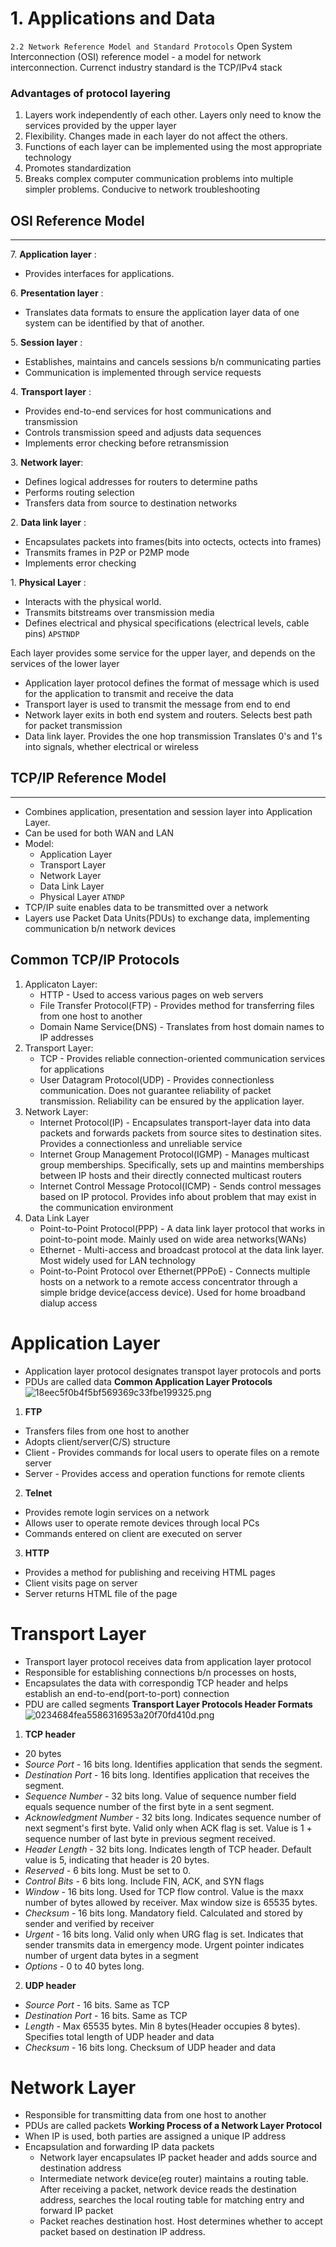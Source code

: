 # 1\. Applications and Data

`2.2 Network Reference Model and Standard Protocols`
Open System Interconnection (OSI) reference model - a model for network interconnection. Currenct industry standard is the TCP/IPv4 stack

### Advantages of protocol layering
1. Layers work independently of each other. Layers only need to know the services provided by the upper layer
2. Flexibility. Changes made in each layer do not affect the others.
3. Functions of each layer can be implemented using the most appropriate technology
4. Promotes standardization
5. Breaks complex computer communication problems into multiple simpler problems. Conducive to network troubleshooting
## OSI Reference Model
* * *
7\. **Application layer** :
- Provides interfaces for applications.
 
6\. **Presentation layer** :

- Translates data formats to ensure the application layer data of one system can be identified by that of another.

5\. **Session layer** :

- Establishes, maintains and cancels sessions b/n communicating parties
- Communication is implemented through service requests

4\. **Transport layer** :

- Provides end-to-end services for host communications and transmission
- Controls transmission speed and adjusts data sequences
- Implements error checking before retransmission

3\. **Network layer**:

- Defines logical addresses for routers to determine paths
- Performs routing selection
- Transfers data from source to destination networks

2\. **Data link layer** :

- Encapsulates packets into frames(bits into octects, octects into frames)
- Transmits frames in P2P or P2MP mode
- Implements error checking

1\. **Physical Layer** :

- Interacts with the physical world.
- Transmits bitstreams over transmission media
- Defines electrical and physical specifications (electrical levels, cable pins)
    `APSTNDP`

Each layer provides some service for the upper layer, and depends on the services of the lower layer

- Application layer protocol defines the format of message which is used for the application to transmit and receive the data
- Transport layer is used to transmit the message from end to end
- Network layer exits in both end system and routers. Selects best path for packet transmission
- Data link layer. Provides the one hop transmission
    Translates 0's and 1's into signals, whether electrical or wireless

## TCP/IP Reference Model
* * *
- Combines application, presentation and session layer into Application Layer.
- Can be used for both WAN and LAN
- Model:
	- Application Layer
	- Transport Layer
	- Network Layer
	- Data Link Layer
	- Physical Layer
`ATNDP`
- TCP/IP suite enables data to be transmitted over a network
- Layers use Packet Data Units(PDUs) to exchange data, implementing communication b/n network devices

## Common TCP/IP Protocols
1. Applicaton Layer: 
	- HTTP - Used to access various pages on web servers
	- File Transfer Protocol(FTP) - Provides method for transferring files from one host to another
	- Domain Name Service(DNS) - Translates from host domain names to IP addresses
2. Transport Layer:
	- TCP - Provides reliable connection-oriented communication services for applications
	- User Datagram Protocol(UDP) - Provides connectionless communication. Does not guarantee reliability of packet transmission. Reliability can be ensured by the application layer.
3. Network Layer:
	- Internet Protocol(IP) - Encapsulates transport-layer data into data packets and forwards packets from source sites to destination sites. Provides a connectionless and unreliable service
	- Internet Group Management Protocol(IGMP) - Manages multicast group memberships. Specifically, sets up and maintins memberships between IP hosts and their directly connected multicast routers
	- Internet Control Message Protocol(ICMP) - Sends control messages based on IP protocol. Provides info about problem that may exist in the communication environment
4. Data Link Layer
	- Point-to-Point Protocol(PPP) - A data link layer protocol that works in point-to-point mode. Mainly used on wide area networks(WANs)
	- Ethernet - Multi-access and broadcast protocol at the data link layer. Most widely used for LAN technology
	- Point-to-Point Protocol over Ethernet(PPPoE) - Connects multiple hosts on a network to a remote access concentrator through a simple bridge device(access device). Used for home broadband dialup access

# Application Layer
- Application layer protocol designates transpot layer protocols and ports
- PDUs are called data
**Common Application Layer Protocols**
![18eec5f0b4f5bf569369c33fbe199325.png](../_resources/18eec5f0b4f5bf569369c33fbe199325.png)
1. **FTP** 
- Transfers files from one host to another
- Adopts client/server(C/S) structure
- Client - Provides commands for local users to operate files on a remote server
- Server - Provides access and operation functions for remote clients
2. **Telnet**
- Provides remote login services on a network
- Allows user to operate remote devices through local PCs
- Commands entered on client are executed on server
3. **HTTP**
- Provides a method for publishing and receiving HTML pages
- Client visits page on server
- Server returns HTML file of the page

# Transport Layer
- Transport layer protocol receives data from application layer protocol
- Responsible for establishing connections b/n processes on hosts, 
- Encapsulates the data with correspondig TCP header and helps establish an end-to-end(port-to-port) connection
- PDU are called segments
**Transport Layer Protocols Header Formats**
![0234684fea5586316953a20f70fd410d.png](../_resources/0234684fea5586316953a20f70fd410d.png)
1. **TCP header**
- 20 bytes
- *Source Port* - 16 bits long. Identifies application that sends the segment.
- *Destination Port* - 16 bits long. Identifies application that receives the segment.
- *Sequence Number* - 32 bits long. Value of sequence number field equals sequence number of the first byte in a sent segment.
- *Acknowledgment Number* - 32 bits long. Indicates sequence number of next segment's first byte. Valid only when ACK flag is set. Value is 1 + sequence number of last byte in previous segment received.
- *Header Length* - 32 bits long. Indicates length of TCP header. Default value is 5, indicating that header is 20 bytes.
- *Reserved* - 6 bits long. Must be set to 0.
- *Control Bits* - 6 bits long. Include FIN, ACK, and SYN flags
- *Window* - 16 bits long. Used for TCP flow control. Value is the maxx number of bytes allowed by receiver. Max window size is 65535 bytes.
- *Checksum* - 16 bits long. Mandatory field. Calculated and stored by sender and verified by receiver
- *Urgent* - 16 bits long. Valid only when URG flag is set. Indicates that sender transmits data in emergency mode. Urgent pointer indicates number of urgent data bytes in a segment
- *Options* - 0 to 40 bytes long.
2. **UDP header**
- *Source Port*  - 16 bits. Same as TCP
- *Destination Port* - 16 bits. Same as TCP
- *Length* - Max 65535 bytes. Min 8 bytes(Header occupies 8 bytes). Specifies total length of UDP header and data
- *Checksum* - 16 bits long. Checksum of UDP header and data
# Network Layer
- Responsible for transmitting data from one host to another
- PDUs are called packets
**Working Process of a Network Layer Protocol**
- When IP is used, both parties are assigned a unique IP address
- Encapsulation and forwarding IP data packets
	- Network layer encapsulates IP packet header and adds source and destination address
	- Intermediate network device(eg router) maintains a routing table. After receiving a packet, network device reads the destination address, searches the local routing table for matching entry and forward IP packet
	- Packet reaches destination host. Host determines whether to accept packet based on destination IP address.